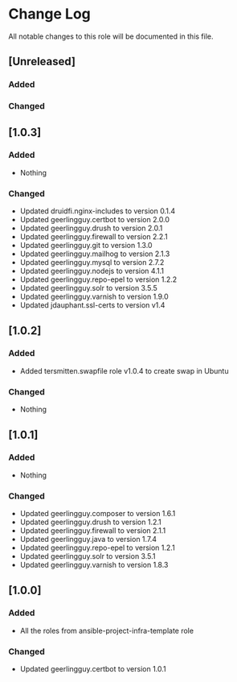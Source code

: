 # Change Log
All notable changes to this role will be documented in this file.

## [Unreleased]
### Added

### Changed

## [1.0.3]
### Added
- Nothing

### Changed
- Updated druidfi.nginx-includes to version 0.1.4
- Updated geerlingguy.certbot to version 2.0.0
- Updated geerlingguy.drush to version 2.0.1
- Updated geerlingguy.firewall to version 2.2.1
- Updated geerlingguy.git to version 1.3.0
- Updated geerlingguy.mailhog to version 2.1.3
- Updated geerlingguy.mysql to version 2.7.2
- Updated geerlingguy.nodejs to version 4.1.1
- Updated geerlingguy.repo-epel to version 1.2.2
- Updated geerlingguy.solr to version 3.5.5
- Updated geerlingguy.varnish to version 1.9.0
- Updated jdauphant.ssl-certs to version v1.4

## [1.0.2]
### Added
- Added tersmitten.swapfile role v1.0.4 to create swap in Ubuntu

### Changed
- Nothing

## [1.0.1]
### Added
- Nothing

### Changed
- Updated geerlingguy.composer to version 1.6.1
- Updated geerlingguy.drush to version 1.2.1
- Updated geerlingguy.firewall to version 2.1.1
- Updated geerlingguy.java to version 1.7.4
- Updated geerlingguy.repo-epel to version 1.2.1
- Updated geerlingguy.solr to version 3.5.1
- Updated geerlingguy.varnish to version 1.8.3

## [1.0.0]
### Added
- All the roles from ansible-project-infra-template role

### Changed
- Updated geerlingguy.certbot to version 1.0.1
